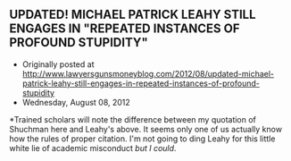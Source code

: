 ## UPDATED! MICHAEL PATRICK LEAHY STILL ENGAGES IN "REPEATED INSTANCES OF PROFOUND STUPIDITY"

 * Originally posted at http://www.lawyersgunsmoneyblog.com/2012/08/updated-michael-patrick-leahy-still-engages-in-repeated-instances-of-profound-stupidity
 * Wednesday, August 08, 2012

\*Trained scholars will note the difference between my quotation of Shuchman here and Leahy's above. It seems only one of us actually know how the rules of proper citation. I'm not going to ding Leahy for this little white lie of academic misconduct _but I could_.